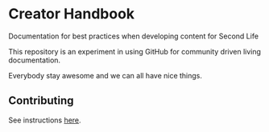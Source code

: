 # Creator Handbook

Documentation for best practices when developing content for Second Life

This repository is an experiment in using GitHub for community driven living documentation.

Everybody stay awesome and we can all have nice things.

## Contributing 

See instructions [here](CONTRIBUTING.md).
